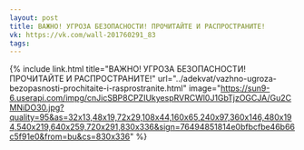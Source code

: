 ```yaml
---
layout: post
title: ВАЖНО! УГРОЗА БЕЗОПАСНОСТИ! ПРОЧИТАЙТЕ И РАСПРОСТРАНИТЕ!
vk: https://vk.com/wall-201760291_83
tags:
---
```

{% include link.html title="ВАЖНО! УГРОЗА БЕЗОПАСНОСТИ! ПРОЧИТАЙТЕ И РАСПРОСТРАНИТЕ!" url="../adekvat/vazhno-ugroza-bezopasnosti-prochitaite-i-rasprostranite.html" image="https://sun9-6.userapi.com/impg/cnJicSBP8CPZIUkyespRVRCWl0J1GbTjzOGCJA/Gu2CMNiDO30.jpg?quality=95&as=32x13,48x19,72x29,108x44,160x65,240x97,360x146,480x194,540x219,640x259,720x291,830x336&sign=76494851814e0bfbcfbe46b66c5f91e0&from=bu&cs=830x336" %}